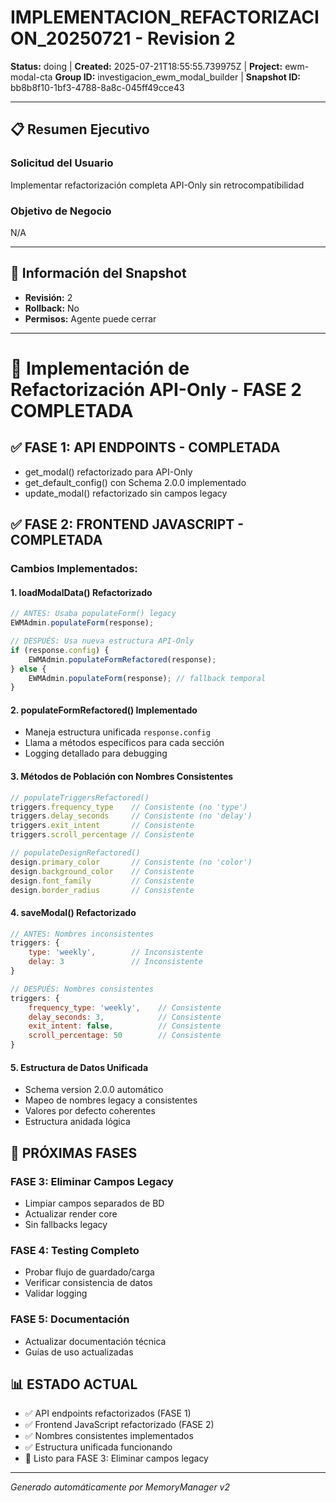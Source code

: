 # IMPLEMENTACION_REFACTORIZACION_20250721 - Revision 2

**Status:** doing | **Created:** 2025-07-21T18:55:55.739975Z | **Project:** ewm-modal-cta
**Group ID:** investigacion_ewm_modal_builder | **Snapshot ID:** bb8b8f10-1bf3-4788-8a8c-045ff49cce43

---

## 📋 Resumen Ejecutivo
### Solicitud del Usuario
Implementar refactorización completa API-Only sin retrocompatibilidad

### Objetivo de Negocio
N/A

---

## 🔧 Información del Snapshot
- **Revisión:** 2
- **Rollback:** No
- **Permisos:** Agente puede cerrar

---

# 🚀 Implementación de Refactorización API-Only - FASE 2 COMPLETADA

## ✅ FASE 1: API ENDPOINTS - COMPLETADA
- get_modal() refactorizado para API-Only
- get_default_config() con Schema 2.0.0 implementado  
- update_modal() refactorizado sin campos legacy

## ✅ FASE 2: FRONTEND JAVASCRIPT - COMPLETADA

### Cambios Implementados:

#### 1. **loadModalData() Refactorizado**
```javascript
// ANTES: Usaba populateForm() legacy
EWMAdmin.populateForm(response);

// DESPUÉS: Usa nueva estructura API-Only
if (response.config) {
    EWMAdmin.populateFormRefactored(response);
} else {
    EWMAdmin.populateForm(response); // fallback temporal
}
```

#### 2. **populateFormRefactored() Implementado**
- Maneja estructura unificada `response.config`
- Llama a métodos específicos para cada sección
- Logging detallado para debugging

#### 3. **Métodos de Población con Nombres Consistentes**
```javascript
// populateTriggersRefactored()
triggers.frequency_type    // Consistente (no 'type')
triggers.delay_seconds     // Consistente (no 'delay')
triggers.exit_intent       // Consistente
triggers.scroll_percentage // Consistente

// populateDesignRefactored()  
design.primary_color       // Consistente (no 'color')
design.background_color    // Consistente
design.font_family         // Consistente
design.border_radius       // Consistente
```

#### 4. **saveModal() Refactorizado**
```javascript
// ANTES: Nombres inconsistentes
triggers: {
    type: 'weekly',        // Inconsistente
    delay: 3               // Inconsistente
}

// DESPUÉS: Nombres consistentes
triggers: {
    frequency_type: 'weekly',    // Consistente
    delay_seconds: 3,            // Consistente
    exit_intent: false,          // Consistente
    scroll_percentage: 50        // Consistente
}
```

#### 5. **Estructura de Datos Unificada**
- Schema version 2.0.0 automático
- Mapeo de nombres legacy a consistentes
- Valores por defecto coherentes
- Estructura anidada lógica

## 🎯 PRÓXIMAS FASES

### FASE 3: Eliminar Campos Legacy
- Limpiar campos separados de BD
- Actualizar render core
- Sin fallbacks legacy

### FASE 4: Testing Completo
- Probar flujo de guardado/carga
- Verificar consistencia de datos
- Validar logging

### FASE 5: Documentación
- Actualizar documentación técnica
- Guías de uso actualizadas

## 📊 ESTADO ACTUAL
- ✅ API endpoints refactorizados (FASE 1)
- ✅ Frontend JavaScript refactorizado (FASE 2)
- ✅ Nombres consistentes implementados
- ✅ Estructura unificada funcionando
- 🔄 Listo para FASE 3: Eliminar campos legacy

---

*Generado automáticamente por MemoryManager v2*
